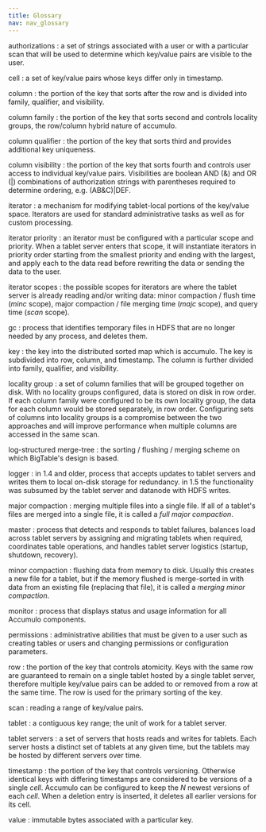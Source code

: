 ```yaml
---
title: Glossary
nav: nav_glossary
---
```



authorizations
: a set of strings associated with a user or with a particular scan that will
be used to determine which key/value pairs are visible to the user.

cell
: a set of key/value pairs whose keys differ only in timestamp.

column
: the portion of the key that sorts after the row and is divided into family,
qualifier, and visibility.

column family
: the portion of the key that sorts second and controls locality groups, the
row/column hybrid nature of accumulo.

column qualifier
: the portion of the key that sorts third and provides additional key
uniqueness.

column visibility
: the portion of the key that sorts fourth and controls user access to
individual key/value pairs. Visibilities are boolean AND (&amp;) and OR (|)
combinations of authorization strings with parentheses required to determine
ordering, e.g. (AB&amp;C)|DEF.

iterator
: a mechanism for modifying tablet-local portions of the key/value space.
Iterators are used for standard administrative tasks as well as for custom
processing.

iterator priority
: an iterator must be configured with a particular scope and priority. When a
tablet server enters that scope, it will instantiate iterators in priority
order starting from the smallest priority and ending with the largest, and
apply each to the data read before rewriting the data or sending the data to
the user.

iterator scopes
: the possible scopes for iterators are where the tablet server is already
reading and/or writing data: minor compaction / flush time (*minc*
scope), major compaction / file merging time (*majc* scope), and query
time (*scan* scope).

gc
: process that identifies temporary files in HDFS that are no longer needed by
any process, and deletes them.

key
: the key into the distributed sorted map which is accumulo. The key is
subdivided into row, column, and timestamp. The column is further divided into
family, qualifier, and visibility.

locality group
: a set of column families that will be grouped together on disk. With no
locality groups configured, data is stored on disk in row order. If each
column family were configured to be its own locality group, the data for each
column would be stored separately, in row order. Configuring sets of columns
into locality groups is a compromise between the two approaches and will
improve performance when multiple columns are accessed in the same scan.

log-structured merge-tree
: the sorting / flushing / merging scheme on which BigTable's design is based.

logger
: in 1.4 and older, process that accepts updates to tablet servers and writes
them to local on-disk storage for redundancy. in 1.5 the functionality was
subsumed by the tablet server and datanode with HDFS writes.

major compaction
: merging multiple files into a single file. If all of a tablet's files are
merged into a single file, it is called a *full major compaction*.

master
: process that detects and responds to tablet failures, balances load across
tablet servers by assigning and migrating tablets when required, coordinates
table operations, and handles tablet server logistics (startup, shutdown,
recovery).

minor compaction
: flushing data from memory to disk. Usually this creates a new file for a
tablet, but if the memory flushed is merge-sorted in with data from an existing
file (replacing that file), it is called a *merging minor compaction*.

monitor
: process that displays status and usage information for all Accumulo
components.

permissions
: administrative abilities that must be given to a user such as creating tables
or users and changing permissions or configuration parameters.

row
: the portion of the key that controls atomicity. Keys with the same row are
guaranteed to remain on a single tablet hosted by a single tablet server,
therefore multiple key/value pairs can be added to or removed from a row at the
same time. The row is used for the primary sorting of the key.

scan
: reading a range of key/value pairs.

tablet
: a contiguous key range; the unit of work for a tablet server.

tablet servers
: a set of servers that hosts reads and writes for tablets. Each server hosts
a distinct set of tablets at any given time, but the tablets may be hosted by
different servers over time.

timestamp
: the portion of the key that controls versioning. Otherwise identical keys
with differing timestamps are considered to be versions of a single
*cell*. Accumulo can be configured to keep the *N* newest
versions of each *cell*. When a deletion entry is inserted, it deletes
all earlier versions for its cell.

value
: immutable bytes associated with a particular key.

